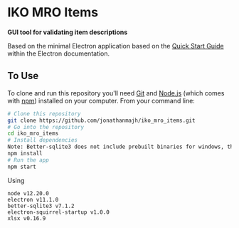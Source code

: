 # IKO MRO Items

**GUI tool for validating item descriptions**

Based on the minimal Electron application based on the [Quick Start Guide](https://electronjs.org/docs/tutorial/quick-start) within the Electron documentation.

## To Use

To clone and run this repository you'll need [Git](https://git-scm.com) and [Node.js](https://nodejs.org/en/download/) (which comes with [npm](http://npmjs.com)) installed on your computer. From your command line:

```bash
# Clone this repository
git clone https://github.com/jonathanmajh/iko_mro_items.git
# Go into the repository
cd iko_mro_items
# Install dependencies
Note: Better-sqlite3 does not include prebuilt binaries for windows, this will have to be complied see [Better-Sqlite](https://github.com/JoshuaWise/better-sqlite3/blob/master/docs/troubleshooting.md) and [Working with Electron](https://github.com/JoshuaWise/better-sqlite3/issues/126)
npm install
# Run the app
npm start
```

Using
```
node v12.20.0
electron v11.1.0
better-sqlite3 v7.1.2
electron-squirrel-startup v1.0.0
xlsx v0.16.9
```